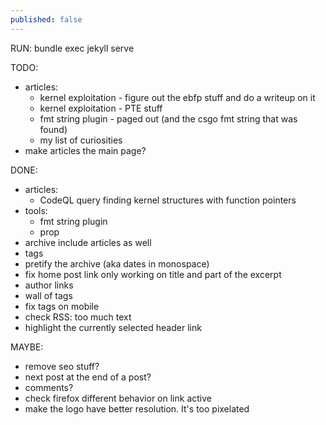 ```yaml
---
published: false
---
```

RUN: bundle exec jekyll serve

TODO:
 - articles:
   - kernel exploitation - figure out the ebfp stuff and do a writeup on it
   - kernel exploitation - PTE stuff
   + fmt string plugin - paged out (and the csgo fmt string that was found)
   - my list of curiosities
 - make articles the main page?

DONE:
 - articles:
   - CodeQL query finding kernel structures with function pointers
 - tools:
   - fmt string plugin
   - prop
 - archive include articles as well
 - tags
 - pretify the archive (aka dates in monospace)
 - fix home post link only working on title and part of the excerpt
 - author links
 - wall of tags
 - fix tags on mobile
 - check RSS: too much text
 - highlight the currently selected header link

MAYBE:
 - remove seo stuff?
 - next post at the end of a post?
 - comments?
 - check firefox different behavior on link active
 - make the logo have better resolution. It's too pixelated
